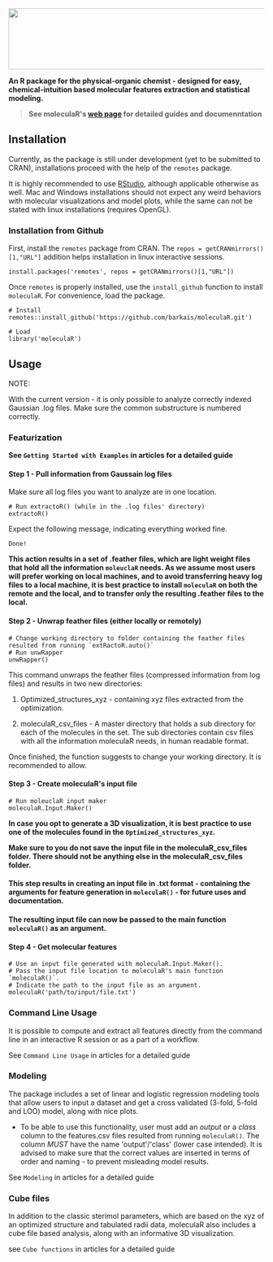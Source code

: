 
<img src="moleculaR_logo.png" width="600" height="120">

**An R package for the physical-organic chemist - designed for easy, chemical-intuition based molecular features extraction and statistical modeling.**
>**See moleculaR's [web page](https://barkais.github.io/) for detailed guides and  documenntation**
## Installation 

Currently, as the package is still under development (yet to be submitted to CRAN), installations proceed with the help of the `remotes` package.

It is highly recommended to use [RStudio]('https://posit.co/'), although applicable otherwise as well. Mac and Windows installations should not expect any weird behaviors with molecular visualizations and model plots, while the same can not be stated with linux installations (requires OpenGL). 

### Installation from Github 

First, install the `remotes` package from CRAN.
The `repos = getCRANmirrors()[1,"URL"]` addition helps installation in linux interactive sessions.

```
install.packages('remotes', repos = getCRANmirrors()[1,"URL"])
```

Once `remotes` is properly installed, use the `install_github` function to install `moleculaR`.
For convenience, load the package.

```
# Install
remotes::install_github('https://github.com/barkais/moleculaR.git')

# Load
library('moleculaR')
```

## Usage

NOTE:

With the current version - it is only possible to analyze correctly indexed Gaussian .log files.
Make sure the common substructure is numbered correctly.

### Featurization

**See `Getting Started with Examples` in articles for a detailed guide**

#### Step 1 - Pull information from Gaussain log files

Make sure all log files you want to analyze are in one location. 

```
# Run extractoR() (while in the .log files' directory)
extractoR()
```
Expect the following message, indicating everything worked fine. 

`Done!`

**This action results in a set of .feather files, which are light weight files that hold all the information `moleuclaR` needs. As we assume most users will prefer working on local machines, and to avoid transferring heavy log files to a local machine, it is best practice to install `moleculaR` on both the remote and the local, and to transfer only the resulting .feather files to the local.**

#### Step 2 - Unwrap feather files (either locally or remotely)

```
# Change working directory to folder containing the feather files resulted from running `extRactoR.auto()`
# Run unwRapper
unwRapper()
```

This command unwraps the feather files (compressed information from log files) and results in two new directories:

  1. Optimized_structures_xyz - containing xyz files extracted from the optimization.
  
  2. moleculaR_csv_files - A master directory that holds a sub directory for each of the molecules in the set. The sub directories contain csv files with all the information moleculaR needs, in human            readable format. 

Once finished, the function suggests to change your working directory. It is recommended to allow. 

#### Step 3 - Create moleculaR's input file

```
# Run moleuclaR input maker
moleculaR.Input.Maker()
```

**In case you opt to generate a 3D visualization, it is best practice to use one of the molecules found in the `Optimized_structures_xyz`.**

**Make sure to you do not save the input file in the moleculaR_csv_files folder. There should not be anything else in the moleculaR_csv_files folder.**

#### This step results in creating an input file in .txt format - containing the arguments for feature generation in `moleculaR()` - for future uses and documentation.

#### The resulting input file can now be passed to the main function `moleculaR()` as an argument. 

#### Step 4 - Get molecular features
```
# Use an input file generated with moleculaR.Input.Maker().
# Pass the input file location to moleculaR's main function `moleculaR()`.
# Indicate the path to the input file as an argument.
moleculaR('path/to/input/file.txt')
```

### Command Line Usage

It is possible to compute and extract all features directly from the command line in an interactive R session or as a part of a workflow. 

See `Command Line Usage` in articles for a detailed guide

### Modeling 

The package includes a set of linear and logistic regression modeling tools that allow users to input a dataset and get a cross validated (3-fold, 5-fold and LOO) model, along with nice plots. 

* To be able to use this functionality, user must add an _output_ or a _class_ column to the features.csv files resulted from running `moleculaR()`. The column *MUST* have the name 'output'/'class' (lower case intended). It is advised to make sure that the correct values are inserted in terms of order and naming - to prevent misleading model results.

See `Modeling` in articles for a detailed guide

### Cube files

In addition to the classic sterimol parameters, which are based on the xyz of an optimized structure and tabulated radii data, moleculaR also includes a cube file based analysis, along with an informative 3D visualization.

see `Cube functions` in articles for a detailed guide
